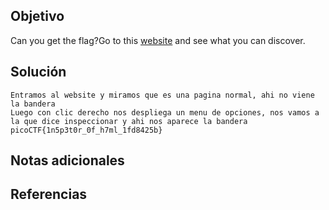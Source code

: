## Objetivo
Can you get the flag?Go to this [website](http://saturn.picoctf.net:56488/) and see what you can discover.
## Solución
```
Entramos al website y miramos que es una pagina normal, ahi no viene la bandera
Luego con clic derecho nos despliega un menu de opciones, nos vamos a la que dice inspeccionar y ahi nos aparece la bandera
picoCTF{1n5p3t0r_0f_h7ml_1fd8425b}
```
## Notas adicionales

## Referencias